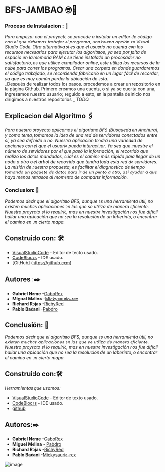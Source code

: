 # BFS-JAMBAO 🤓🍺
### Proceso de Instalacion : 🔧

_Para empezar con el proyecto se procede a instalar un editor de código con el que debemos trabajar el programa, una buena opción es Visual Studio Code._
 _Otra alternativa si es que el usuario no cuenta con los recursos necesarios para ejecutar los algoritmos, ya sea por falta de espacio en la memoria RAM o se tiene instalado un procesador no satisfactorio, es que utilice compilador online, este utiliza los recursos de la nube para correr los programas._
_Crear una carpeta en donde guardaremos el código trabajado, se recomienda fabricarlo en un lugar fácil de recordar, ya que es muy común perder la ubicación de esta._   
_Después de realizar todos los pasos, procedemos a crear un repositorio en la página GitHub. Primero creamos una cuenta, o si ya se cuenta con una, ingresamos nuestro usuario; seguido a esto, en la pantalla de inicio nos dirigimos a nuestros repositorios _ _TODO._
## Explicacion del Algoritmo 🖇️

_Para nuestro proyecto aplicamos el algoritmo BFS (Búsqueda en Anchura), y como tema, tomamos la idea de una red de servidores conectados entre sí, ya sea definido o no._ 
_Nuestra aplicación tendrá una variedad de opciones con el que el usuario pueda interactuar._
_Ya sea que muestre el número de servidores por el que pasó la información, el recorrido que realizó los datos mandados, cúal es el camino más rápido para llegar de un nodo a otro o el árbol de recorrido que tendrá toda esta red de servidores._
 _La misión de nuestra propuesta, es facilitar el diagnostico de tiempo tomando un paquete de datos para ir de un punto a otro, así ayudar a que haya menos retrasos al momento de compartir información._

### Conclusion: 🔩

_Podemos decir que el algoritmo BFS, aunque es una herramienta útil,  no existen muchas aplicaciones en las que se utiliza de  manera eficiente. Nuestro proyecto si lo requirió, mas en nuestra investigación nos fue difícil hallar una aplicación que no sea la resolución de un laberinto, o encontrar el camino en un cierto mapa._

## Construido con: 🛠️
* [VisualStudioCode](https://code.visualstudio.com) - Editor de tecto usado.
* [CodeBlocks](https://www.codeblocks.org) - IDE usado.
* [GitHub] (https://github.com)
## Autores :✒️

* **Gabriel Neme** -[GaboRex](https://github.com/GaboRex)
* **Miguel Molina** -[Mickysaurio-rex](https://github.com/Mickysaurio-rex)
* **Richard Rojas** -[RichyRed](https://github.com/RichyRed)
* **Pablo Badani** -[Pabdro](https://github.com/Pabdro)
## Conclusión: 🔩
_Podemos decir que el algoritmo BFS, aunque es una herramienta útil,  no existen muchas aplicaciones en las que se utiliza de  manera eficiente. Nuestro proyecto si lo requirió, mas en nuestra investigación nos fue difícil hallar una aplicación que no sea la resolución de un laberinto, o encontrar el camino en un cierto mapa._
## Construido con:🛠️
_Herramientas que usamos:_

* [VisualStudioCode](https://code.visualstudio.com) - Editor de texto usado.
* [CodeBlocks](https://www.codeblocks.org) - IDE usado.
* [github](https://github.com) 

## Autores:✒️

* **Gabriel Neme** -[GaboRex](https://github.com/GaboRex)
* **Miguel Molina** - [Pabdro](https://github.com/Mickysaurio-rex)
* **Richard Rojas** -[RichyRed](https://github.com/RichyRed)
* **Pablo Badani** -[Mickysaurio-rex](https://github.com/Pabdro)

![image](https://user-images.githubusercontent.com/80688833/117892107-1b668f00-b286-11eb-8027-131cd3a76f29.png)

